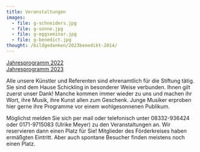 ```yaml
---
title: Veranstaltungen
images:
  - file: g-schneiders.jpg
  - file: g-sonne.jpg
  - file: g-eggseminar.jpg
  - file: g-benedict.jpg
thought: /bildgedanken/2023benedikt-2014/ 
--- 
```

[Jahresprogramm 2022](/veranstaltungen/2022/)   
[Jahresprogramm 2023](/veranstaltungen/2023/) 

Alle unsere Künstler und Referenten sind ehrenamtlich für die Stiftung tätig. Sie sind dem Hause Schickling in besonderer Weise verbunden. Ihnen gilt zuerst unser Dank! Manche kommen immer wieder zu uns und machen ihr Wort, ihre Musik, ihre Kunst allen zum Geschenk. Junge Musiker erproben hier gerne ihre Programme vor einem wohlgesonnenen Publikum.

Möglichst melden Sie sich per mail oder telefonisch unter 08332-936424 oder 0171-9715083 (Ulrike Meyer) zu den Veranstaltungen an. Wir reservieren dann einen Platz für Sie! Mitglieder des Förderkreises haben ermäßgten Eintritt.
Aber auch spontane Besucher finden meistens noch einen Platz.
